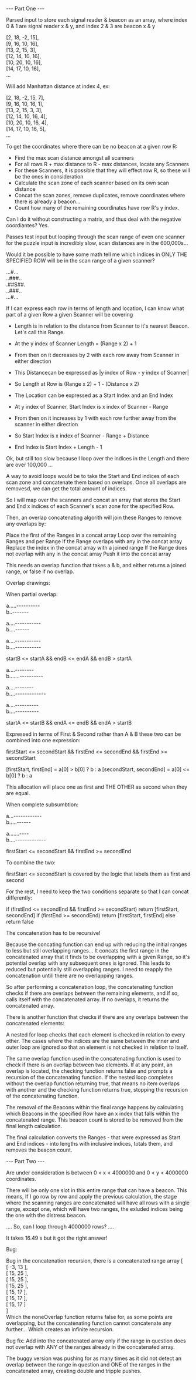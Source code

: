 --- Part One ---

Parsed input to store each signal reader & beacon as an array, where index 0 & 1 are signal reader x & y, and index 2 & 3 are beacon x & y

[2, 18, -2, 15],\
[9, 16, 10, 16],\
[13, 2, 15, 3],\
[12, 14, 10, 16],\
[10, 20, 10, 16],\
[14, 17, 10, 16],\
...

Will add Manhattan distance at index 4, ex:

[2, 18, -2, 15, 7],\
[9, 16, 10, 16, 1],\
[13, 2, 15, 3, 3],\
[12, 14, 10, 16, 4],\
[10, 20, 10, 16, 4],\
[14, 17, 10, 16, 5],\
...

To get the coordinates where there can be no beacon at a given row R:

- Find the max scan distance amongst all scanners
- For all rows R + max distance to R - max distances, locate any Scanners
- For these Scanners, it is possible that they will effect row R, so these will be the ones in consideration
- Calculate the scan zone of each scanner based on its own scan distance
- Concat the scan zones, remove duplicates, remove coordinates where there is already a beacon...
- Count how many of the remaining coordinates have row R's y index.

Can I do it without constructing a matrix, and thus deal with the negative coordiantes? Yes.

Passes test input but looping through the scan range of even one scanner for the puzzle input is incredibly slow, scan distances are in the 600,000s...

Would it be possible to have some math tell me which indices in ONLY THE SPECIFIED ROW will be in the scan range of a given scanner?

...#...\
..###..\
.##S##.\
..###..\
...#...

If I can express each row in terms of length and location, I can know what part of a given Row a given Scanner will be covering

- Length is in relation to the distance from Scanner to it's nearest Beacon. Let's call this Range.
- At the y index of Scanner Length = (Range x 2) + 1
- From then on it decreases by 2 with each row away from Scanner in either direction
- This Distancecan be expressed as |y index of Row - y index of Scanner|
- So Length at Row is (Range x 2) + 1 - (Distance x 2)

- The Location can be expressed as a Start Index and an End Index
- At y index of Scanner, Start Index is x index of Scanner - Range
- From then on it increases by 1 with each row further away from the scanner in either direction
- So Start Index is x index of Scanner - Range + Distance
- End Index is Start Index + Length - 1

Ok, but still too slow because I loop over the indices in the Length and there are over 100,000 ...

A way to avoid loops would be to take the Start and End indices of each scan zone and concatenate them based on overlaps. Once all overlaps are removesd, we can get the total amount of indices.

So I will map over the scanners and concat an array that stores the Start and End x indices of each Scanner's scan zone for the specified Row.

Then, an overlap concatenating algorith will join these Ranges to remove any overlaps by:

Place the first of the Ranges in a concat array
Loop over the remaining Ranges and per Range
If the Range overlaps with any in the concat array
Replace the index in the concat array with a joined range
If the Range does not overlap with any in the concat array
Push it into the concat array

This needs an overlap function that takes a & b, and either returns a joined range, or false if no overlap.

Overlap drawings:

When partial overlap:

a.....----------\
b..-------

a....-----------\
b....------

a....-----------\
b....-----------

startB <= startA && endB <= endA && endB > startA

a....--------\
b.......----------

a....--------\
b....-------------

a....----------\
b....----------

startA <= startB && endA <= endB && endA > startB

Expressed in terms of First & Second rather than A & B these two can be combined into one expression:

firstStart <= secondStart && firstEnd <= secondEnd && firstEnd >= secondStart

[firstStart, firstEnd] = a[0] > b[0] ? b : a
[secondStart, secondEnd] = a[0] <= b[0] ? b : a

This allocation will place one as first and THE OTHER as second when they are equal.

When complete subsumbtion:

a...------------\
b.....------

a.......----\
b....-------------

firstStart <= secondStart && firstEnd >= secondEnd

To combine the two:

firstStart <= secondStart is covered by the logic that labels them as first and second

For the rest, I need to keep the two conditions separate so that I can concat differently:

if (firstEnd <= secondEnd && firstEnd >= secondStart) return [firstStart, secondEnd]
if (firstEnd >= secondEnd) return [firstStart, firstEnd]
else return false

The concatenation has to be recursive!

Because the concating function can end up with reducing the initial ranges to less but still overlapping ranges... It concats the first range in the concatenated array that it finds to be overlapping with a given Range, so it's potential overlap with any subsequent ones is ignored. This leads to reduced but potentially still overlapping ranges. I need to reapply the concatenation untill there are no overlapping ranges.

So after performing a concatenation loop, the concatenating function checks if there are overlaps between the remaining elements, and if so, calls itself with the concatenated array. If no overlaps, it returns the concatenated array.

There is another function that checks if there are any overlaps between the concatenated elements:

A nested for loop checks that each element is checked in relation to every other. The cases where the indices are the same between the inner and outer loop are ignored so that an element is not checked in relation to itself.

The same overlap function used in the concatenating function is used to check if there is an overlap between two elements. If at any point, an overlap is located, the checking function returns false and prompts a recursion of the concatenating function. If the nested loop completes without the overlap function returning true, that means no item overlaps with another and the checking function returns true, stopping the recursion of the concatenating function.

The removal of the Beacons within the final range happens by calculating which Beacons in the specified Row have an x index that falls within the concatenated range. This beacon count is stored to be removed from the final length calculation.

The final calculation converts the Ranges - that were expressed as Start and End indices - into lengths with inclusive indices, totals them, and removes the beacon count.

--- Part Two ---

Are under consideration is between 0 < x < 4000000 and 0 < y < 4000000 coordinates.

There will be only one slot in this entire range that can have a beacon. This means,
If I go row by row and apply the previous calculation, the stage where the scanning ranges are concatenated will have all rows with a single range, except one, which will have two ranges, the exluded indices being the one with the distress beacon.

.... So, can I loop through 4000000 rows? ....

It takes 16.49 s but it got the right answer!

Bug:

Bug in the concatenation recursion, there is a concatenated range array
[\
[ -3, 13 ],\
[ 15, 25 ],\
[ 15, 25 ],\
[ 15, 25 ],\
[ 15, 17 ],\
[ 15, 17 ],\
[ 15, 17 ]\
]\
Which the noneOverlap function returns false for, as some points are overlapping, but the concatenating function cannot concatenate any further... Which creates an infinite recursion.

Bug fix:
Add into the concatenated array only if the range in question does not overlap with ANY of the ranges already in the concatenated array.

The buggy version was pushing for as many times as it did not detect an overlap between the range in question and ONE of the ranges in the
concatenated array, creating double and tripple pushes.
